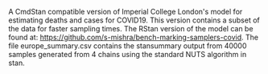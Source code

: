 A CmdStan compatible version of Imperial College London's model for estimating deaths and cases for COVID19. This version contains a subset of the data for faster sampling times. The RStan version of the model can be found at: https://github.com/s-mishra/bench-marking-samplers-covid.
The file europe_summary.csv contains the stansummary output from 40000 samples generated from 4 chains using the standard NUTS algorithm in stan.